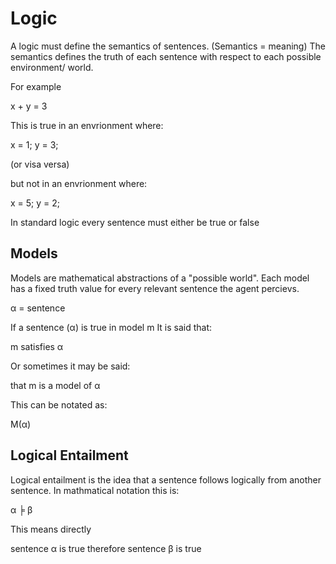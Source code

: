 # Logic 

A logic must define the semantics of sentences. (Semantics = meaning)
The semantics defines the truth of each sentence with respect to each possible environment/ world. 

For example 

x + y = 3

This is true in an envrionment where:

x = 1;
y = 3; 

(or visa versa)

but not in an envrionment where: 

x = 5;
y = 2;

In standard logic every sentence must either be true or false

## Models 

Models are mathematical abstractions of a "possible world". 
Each model has a fixed truth value for every relevant sentence the agent percievs. 

α = sentence 

If a sentence (α) is true in model m It is said that:

 m satisfies α 

Or sometimes it may be said:

that m is a model of α

This can be notated as: 

M(α)

## Logical Entailment 

Logical entailment is the idea that a sentence follows logically from another sentence. 
In mathmatical notation this is: 

α ╞ β

This means directly 

sentence α is true therefore sentence β is true 

